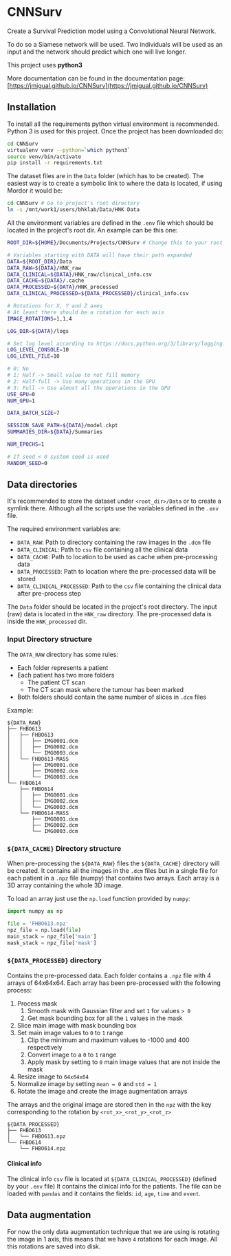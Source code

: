 # CNNSurv
Create a Survival Prediction model using a Convolutional Neural Network.

To do so a Siamese network will be used. Two individuals will be used as an input and the network
should predict which one will live longer.

This project uses **python3**

More documentation can be found in the documentation page:
[https://jmigual.github.io/CNNSurv](https://jmigual.github.io/CNNSurv)

## Installation

To install all the requirements python virtual environment is recommended. Python 3 is used 
for this project. Once the project has been downloaded do:

```bash
cd CNNSurv
virtualenv venv --python=`which python3`
source venv/bin/activate
pip install -r requirements.txt
```

The dataset files are in the `Data` folder (which has to be created). The easiest way is to 
create a symbolic link to where the data is located, if using Mordor it would be:

```bash
cd CNNSurv # Go to project's root directory
ln -s /mnt/work1/users/bhklab/Data/HNK Data
```

All the environment variables are defined in the `.env` file which should be located in the
project's root dir. An example can be this one:

```bash
ROOT_DIR=${HOME}/Documents/Projects/CNNSurv # Change this to your root directory

# Variables starting with DATA will have their path expanded
DATA=${ROOT_DIR}/Data
DATA_RAW=${DATA}/HNK_raw
DATA_CLINICAL=${DATA}/HNK_raw/clinical_info.csv
DATA_CACHE=${DATA}/.cache
DATA_PROCESSED=${DATA}/HNK_processed
DATA_CLINICAL_PROCESSED=${DATA_PROCESSED}/clinical_info.csv

# Rotations for X, Y and Z axes
# At least there should be a rotation for each axis
IMAGE_ROTATIONS=1,1,4

LOG_DIR=${DATA}/logs

# Set log level according to https://docs.python.org/3/library/logging.html#logging-levels
LOG_LEVEL_CONSOLE=10
LOG_LEVEL_FILE=10

# 0: No
# 1: Half -> Small value to not fill memory
# 2: Half-full -> Use many operations in the GPU
# 3: Full -> Use almost all the operations in the GPU
USE_GPU=0
NUM_GPU=1

DATA_BATCH_SIZE=7

SESSION_SAVE_PATH=${DATA}/model.ckpt
SUMMARIES_DIR=${DATA}/Summaries

NUM_EPOCHS=1

# If seed < 0 system seed is used
RANDOM_SEED=0
```

## Data directories

It's recommended to store the dataset under `<root_dir>/Data` or to create a symlink there.
Although all the scripts use the variables defined in the `.env` file.

The required environment variables are:

  - `DATA_RAW`: Path to directory containing the raw images in the `.dcm` file
  - `DATA_CLINICAL`: Path to `csv` file containing all the clinical data
  - `DATA_CACHE`: Path to location to be used as cache when pre-processing data
  - `DATA_PROCESSED`: Path to location where the pre-processed data will be stored
  - `DATA_CLINICAL_PROCESSED`: Path to the `csv` file containing the clinical data after
    pre-process step

The `Data` folder should be located in the project's root directory. The input (raw) data is
located in the `HNK_raw` directory. The pre-processed data is inside the `HNK_processed` dir.


### Input Directory structure

The `DATA_RAW` directory has some rules:
 - Each folder represents a patient
 - Each patient has two more folders
   - The patient CT scan
   - The CT scan mask where the tumour has been marked
 - Both folders should contain the same number of slices in `.dcm` files

Example:
```
${DATA_RAW}
├── FHBO613
│   ├── FHBO613
│   │   ├── IMG0001.dcm
│   │   ├── IMG0002.dcm
│   │   └── IMG0003.dcm
│   └── FHBO613-MASS
│       ├── IMG0001.dcm
│       ├── IMG0002.dcm
│       └── IMG0003.dcm
└── FHBO614
    ├── FHBO614
    │   ├── IMG0001.dcm
    │   ├── IMG0002.dcm
    │   └── IMG0003.dcm
    └── FHBO614-MASS
        ├── IMG0001.dcm
        ├── IMG0002.dcm
        └── IMG0003.dcm
``` 

### `${DATA_CACHE}` Directory structure

When pre-processing the `${DATA_RAW}` files the `${DATA_CACHE}` directory will be created. It contains all 
the images in the `.dcm` files but in a single file for each patient in a `.npz` file (numpy) that 
contains two arrays. Each array is a 3D array containing the whole 3D image.

To load an array just use the `np.load` function provided by `numpy`:

```python
import numpy as np

file = 'FHBO613.npz'
npz_file = np.load(file)
main_stack = npz_file['main']
mask_stack = npz_file['mask']
```

### `${DATA_PROCESSED}` directory
Contains the pre-processed data. Each folder contains a `.npz` file with 4 arrays of 64x64x64.
Each array has been pre-processed with the following process:

1. Process mask
    1. Smooth mask with Gaussian filter and set `1` for values `> 0`
    2. Get mask bounding box for all the `1` values in the mask
2. Slice main image with mask bounding box
3. Set main image values to `0` to `1` range
    1. Clip the minimum and maximum values to -1000 and 400 respectively
    2. Convert image to a `0` to `1` range
    3. Apply mask by setting to `0` main image values that are not inside the mask
4. Resize image to `64x64x64`
5. Normalize image by setting `mean = 0` and `std = 1`
6. Rotate the image and create the image augmentation arrays  

The arrays and the original image are stored then in the `npz` with the key corresponding
to the rotation by `<rot_x>_<rot_y>_<rot_z>`

```
${DATA_PROCESSED}
├── FHBO613
│   └── FHBO613.npz
└── FHBO614
    └── FHBO614.npz
```

#### Clinical info

The clinical info `csv` file is located at `${DATA_CLINICAL_PROCESSED}` (defined by your `.env` file)
It contains the clinical info for the patients. The file can be loaded with `pandas` and it contains 
the fields: `id`, `age`, `time` and `event`.

## Data augmentation

For now the only data augmentation technique that we are using is rotating the image in 1 axis,
this means that we have `4` rotations for each image. All this rotations are saved into disk.
